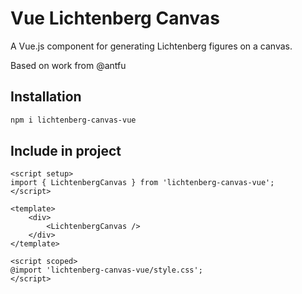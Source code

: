 # Vue Lichtenberg Canvas

A Vue.js component for generating Lichtenberg figures on a canvas.

Based on work from @antfu

## Installation

```bash
npm i lichtenberg-canvas-vue
```

## Include in project

```vue
<script setup>
import { LichtenbergCanvas } from 'lichtenberg-canvas-vue';
</script>

<template>
    <div>
        <LichtenbergCanvas />
    </div>
</template>

<script scoped>
@import 'lichtenberg-canvas-vue/style.css';
</script>
```

